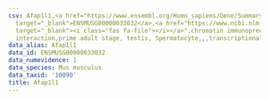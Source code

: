 ```yaml
---
csv: Afap1l1,<a href="https://www.ensembl.org/Homo_sapiens/Gene/Summary?db=core;g=ENSMUSG00000033032"
  target="_blank">ENSMUSG00000033032</a>,<a href="https://www.ncbi.nlm.nih.gov/pubmed/25450459"
  target="_blank"><i class="fas fa-file"></i></a>",chromatin immunoprecipitation assay,direct
  interaction,prime adult stage, testis, Spermatocyte,,,transcriptional regulation,
data_alias: Afap1l1
data_id: ENSMUSG00000033032
data_numevidence: 1
data_species: Mus musculus
data_taxid: '10090'
title: Afap1l1
---
```

